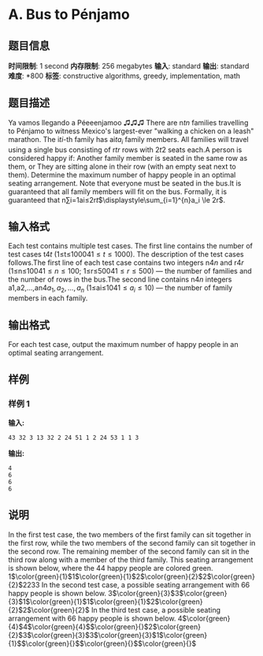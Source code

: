 # A. Bus to Pénjamo

## 题目信息

**时间限制**: 1 second
**内存限制**: 256 megabytes
**输入**: standard
**输出**: standard
**难度**: *800
**标签**: constructive algorithms, greedy, implementation, math

## 题目描述

Ya vamos llegando a Péeeenjamoo ♫♫♫ There are n$t$$n$ families travelling to Pénjamo to witness Mexico's largest-ever "walking a chicken on a leash" marathon. The i$t$$i$-th family has ai$t$$a_i$ family members. All families will travel using a single bus consisting of r$t$$r$ rows with 2$t$$2$ seats each.A person is considered happy if: Another family member is seated in the same row as them, or They are sitting alone in their row (with an empty seat next to them). Determine the maximum number of happy people in an optimal seating arrangement. Note that everyone must be seated in the bus.It is guaranteed that all family members will fit on the bus. Formally, it is guaranteed that n∑i=1ai≤2r$t$$\displaystyle\sum_{i=1}^{n}a_i \le 2r$.

## 输入格式

Each test contains multiple test cases. The first line contains the number of test cases t$4$$t$ (1≤t≤1000$4$$1 \le t \le 1000$). The description of the test cases follows.The first line of each test case contains two integers n$4$$n$ and r$4$$r$ (1≤n≤100$4$$1 \le n \le 100$; 1≤r≤500$4$$1 \le r \le 500$) — the number of families and the number of rows in the bus.The second line contains n$4$$n$ integers a1,a2,…,an$4$$a_1, a_2, \ldots, a_n$ (1≤ai≤10$4$$1 \le a_i \le 10$) — the number of family members in each family.

## 输出格式

For each test case, output the maximum number of happy people in an optimal seating arrangement.

## 样例

### 样例 1

**输入:**
```
43 32 3 13 32 2 24 51 1 2 24 53 1 1 3
```

**输出:**
```
4
6
6
6
```

## 说明

In the first test case, the two members of the first family can sit together in the first row, while the two members of the second family can sit together in the second row. The remaining member of the second family can sit in the third row along with a member of the third family. This seating arrangement is shown below, where the 4$4$ happy people are colored green. 1$\color{green}{1}$1$\color{green}{1}$2$\color{green}{2}$2$\color{green}{2}$2$2$3$3$ In the second test case, a possible seating arrangement with 6$6$ happy people is shown below. 3$\color{green}{3}$3$\color{green}{3}$1$\color{green}{1}$1$\color{green}{1}$2$\color{green}{2}$2$\color{green}{2}$ In the third test case, a possible seating arrangement with 6$6$ happy people is shown below. 4$\color{green}{4}$4$\color{green}{4}$$\color{green}{}$2$\color{green}{2}$3$\color{green}{3}$3$\color{green}{3}$1$\color{green}{1}$$\color{green}{}$$\color{green}{}$$\color{green}{}$
